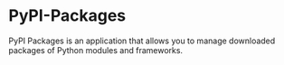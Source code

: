# PyPI-Packages
PyPI Packages is an application that allows you to manage downloaded packages of Python modules and frameworks.
